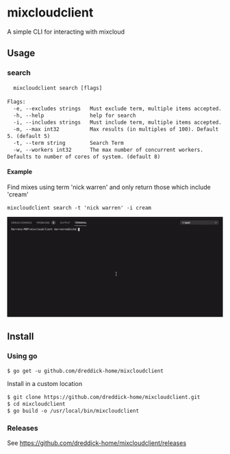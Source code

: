 # mixcloudclient

A simple CLI for interacting with mixcloud

## Usage


### search

```
  mixcloudclient search [flags]

Flags:
  -e, --excludes strings   Must exclude term, multiple items accepted.
  -h, --help               help for search
  -i, --includes strings   Must include term, multiple items accepted.
  -m, --max int32          Max results (in multiples of 100). Default 5. (default 5)
  -t, --term string        Search Term
  -w, --workers int32      The max number of concurrent workers. Defaults to number of cores of system. (default 8)
```

#### Example

Find mixes using term 'nick warren' and only return those which include 'cream'

```
mixcloudclient search -t 'nick warren' -i cream
```

![Nick Warren Search](https://raw.githubusercontent.com/dreddick-home/mixcloudclient/master/img/mixcloudclient_usage1.gif)


## Install

### Using go

```console
$ go get -u github.com/dreddick-home/mixcloudclient
```

Install in a custom location

```console
$ git clone https://github.com/dreddick-home/mixcloudclient.git
$ cd mixcloudclient
$ go build -o /usr/local/bin/mixcloudclient
```


### Releases

See https://github.com/dreddick-home/mixcloudclient/releases